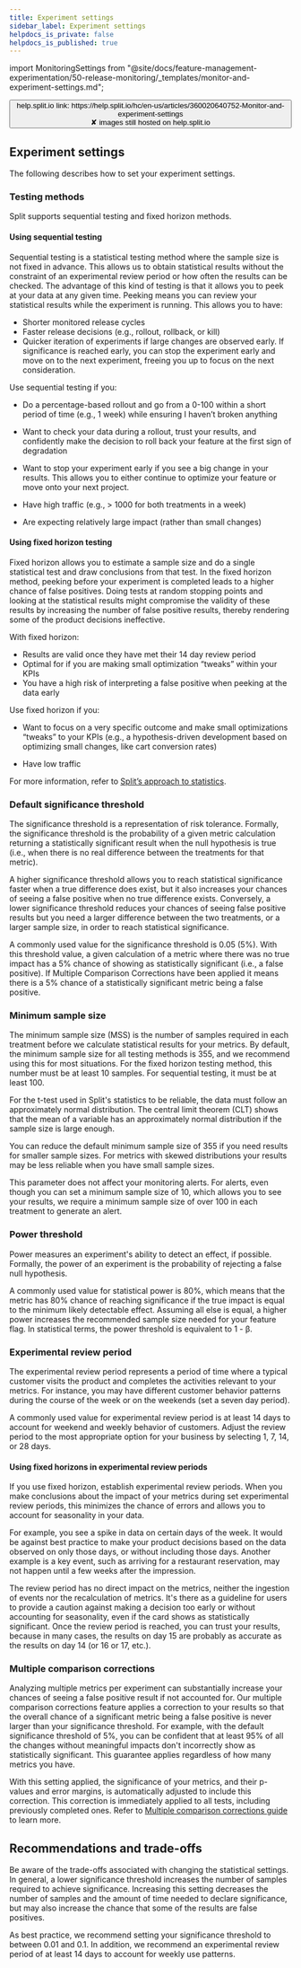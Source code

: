 ```yaml
---
title: Experiment settings
sidebar_label: Experiment settings
helpdocs_is_private: false
helpdocs_is_published: true
---
```


import MonitoringSettings from "@site/docs/feature-management-experimentation/50-release-monitoring/_templates/monitor-and-experiment-settings.md";

<MonitoringSettings />

<p>
  <button style={{borderRadius:'8px', border:'1px', fontFamily:'Courier New', fontWeight:'800', textAlign:'left'}}> help.split.io link: https://help.split.io/hc/en-us/articles/360020640752-Monitor-and-experiment-settings <br /> ✘ images still hosted on help.split.io </button>
</p>

## Experiment settings

The following describes how to set your experiment settings.

### Testing methods

Split supports sequential testing and fixed horizon methods. 

#### Using sequential testing

Sequential testing is a statistical testing method where the sample size is not fixed in advance. This allows us to obtain statistical results without the constraint of an experimental review period or how often the results can be checked. The advantage of this kind of testing is that it allows you to peek at your data at any given time. Peeking means you can review your statistical results while the experiment is running. This allows you to have:

* Shorter monitored release cycles
* Faster release decisions (e.g., rollout, rollback, or kill)
* Quicker iteration of experiments if large changes are observed early. If significance is reached early, you can stop the experiment early and move on to the next experiment, freeing you up to focus on the next consideration.

Use sequential testing if you:

* Do a percentage-based rollout and go from a 0-100 within a short period of time (e.g., 1 week) while ensuring I haven’t broken anything

* Want to check your data during a rollout, trust your results, and confidently make the decision to roll back your feature at the first sign of degradation

* Want to stop your experiment early if you see a big change in your results. This allows you to either continue to optimize your feature or move onto your next project.

* Have high traffic (e.g., > 1000 for both treatments in a week)

* Are expecting relatively large impact (rather than small changes)

#### Using fixed horizon testing

Fixed horizon allows you to estimate a sample size and do a single statistical test and draw conclusions from that test. In the fixed horizon method, peeking before your experiment is completed leads to a higher chance of false positives. Doing tests at random stopping points and looking at the statistical results might compromise the validity of these results by increasing the number of false positive results, thereby rendering some of the product decisions ineffective.

With fixed horizon:

* Results are valid once they have met their 14 day review period 
* Optimal for if you are making small optimization “tweaks” within your KPIs
* You have a high risk of interpreting a false positive when peeking at the data early

Use fixed horizon if you:

* Want to focus on a very specific outcome and make small optimizations “tweaks” to your KPIs (e.g., a hypothesis-driven development based on optimizing small changes, like cart conversion rates)

* Have low traffic

For more information, refer to [Split’s approach to statistics](https://help.split.io/hc/en-us/articles/360042265892-Split-s-approach-to-statistics-).

### Default significance threshold

The significance threshold is a representation of risk tolerance. Formally, the significance threshold is the probability of a given metric calculation returning a statistically significant result when the null hypothesis is true (i.e., when there is no real difference between the treatments for that metric).

A higher significance threshold allows you to reach statistical significance faster when a true difference does exist, but it also increases your chances of seeing a false positive when no true difference exists. Conversely, a lower significance threshold reduces your chances of seeing false positive results but you need a larger difference between the two treatments, or a larger sample size, in order to reach statistical significance.

A commonly used value for the significance threshold is 0.05 (5%). With this threshold value, a given calculation of a metric where there was no true impact has a 5% chance of showing as statistically significant (i.e., a false positive). If Multiple Comparison Corrections have been applied it means there is a 5% chance of a statistically significant metric being a false positive.

### Minimum sample size

The minimum sample size (MSS) is the number of samples required in each treatment before we calculate statistical results for your metrics. By default, the minimum sample size for all testing methods is 355, and we recommend using this for most situations. For the fixed horizon testing method, this number must be at least 10 samples. For sequential testing, it must be at least 100.

For the t-test used in Split's statistics to be reliable, the data must follow an approximately normal distribution. The central limit theorem (CLT) shows that the mean of a variable has an approximately normal distribution if the sample size is large enough.

You can reduce the default minimum sample size of 355 if you need results for smaller sample sizes. For metrics with skewed distributions your results may be less reliable when you have small sample sizes.

This parameter does not affect your monitoring alerts. For alerts, even though you can set a minimum sample size of 10, which allows you to see your results, we require a minimum sample size of over 100 in each treatment to generate an alert.

### Power threshold

Power measures an experiment's ability to detect an effect, if possible. Formally, the power of an experiment is the probability of rejecting a false null hypothesis.

A commonly used value for statistical power is 80%, which means that the metric has 80% chance of reaching significance if the true impact is equal to the minimum likely detectable effect. Assuming all else is equal, a higher power increases the recommended sample size needed for your feature flag. In statistical terms, the power threshold is equivalent to 1 - β.

### Experimental review period

The experimental review period represents a period of time where a typical customer visits the product and completes the activities relevant to your metrics. For instance, you may have different customer behavior patterns during the course of the week or on the weekends (set a seven day period).

A commonly used value for experimental review period is at least 14 days to account for weekend and weekly behavior of customers. Adjust the review period to the most appropriate option for your business by selecting 1, 7, 14, or 28 days.

#### Using fixed horizons in experimental review periods

If you use fixed horizon, establish experimental review periods. When you make conclusions about the impact of your metrics during set experimental review periods, this minimizes the chance of errors and allows you to account for seasonality in your data.

For example, you see a spike in data on certain days of the week. It would be against best practice to make your product decisions based on the data observed on only those days, or without including those days. Another example is a key event, such as arriving for a restaurant reservation, may not happen until a few weeks after the impression.

The review period has no direct impact on the metrics, neither the ingestion of events nor the recalculation of metrics. It's there as a guideline for users to provide a caution against making a decision too early or without accounting for seasonality, even if the card shows as statistically significant. Once the review period is reached, you can  trust your results, because in many cases, the results on day 15 are probably as accurate as the results on day 14 (or 16 or 17, etc.).

### Multiple comparison corrections

Analyzing multiple metrics per experiment can substantially increase your chances of seeing a false positive result if not accounted for. Our multiple comparison corrections feature applies a correction to your results so that the overall chance of a significant metric being a false positive is never larger than your significance threshold. For example, with the default significance threshold of 5%, you can be confident that at least 95% of all the changes without meaningful impacts don't incorrectly show as statistically significant. This guarantee applies regardless of how many metrics you have.

With this setting applied, the significance of your metrics, and their p-values and error margins, is automatically adjusted to include this correction. This correction is immediately applied to all tests, including previously completed ones. Refer to [Multiple comparison corrections guide](https://help.split.io/hc/en-us/articles/360037852431-Multiple-comparison-correction) to learn more.

## Recommendations and trade-offs

Be aware of the trade-offs associated with changing the statistical settings. In general, a lower significance threshold increases the number of samples required to achieve significance. Increasing this setting decreases the number of samples and the amount of time needed to declare significance, but may also increase the chance that some of the results are false positives.

As best practice, we recommend setting your significance threshold to between 0.01 and 0.1. In addition, we recommend an experimental review period of at least 14 days to account for weekly use patterns.